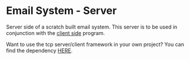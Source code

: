 # Email System - Server

Server side of a scratch built email system. This server is to be used in conjunction with the [client side](https://github.com/redParrot17/emailSystem-client) program.

Want to use the tcp server/client framework in your own project? You can find the dependency [HERE](https://github.com/redParrot17/redTCP).
